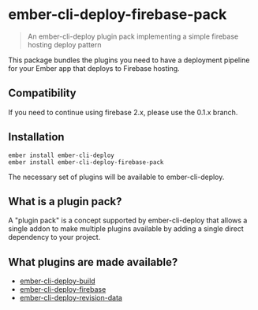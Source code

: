 # ember-cli-deploy-firebase-pack

> An ember-cli-deploy plugin pack implementing a simple firebase hosting deploy pattern

This package bundles the plugins you need to have a deployment pipeline for your Ember app that deploys to Firebase hosting.

## Compatibility

If you need to continue using firebase 2.x, please use the 0.1.x branch.


## Installation

```
ember install ember-cli-deploy
ember install ember-cli-deploy-firebase-pack
```

The necessary set of plugins will be available to ember-cli-deploy.

## What is a plugin pack?

A "plugin pack" is a concept supported by ember-cli-deploy that allows a single addon to make multiple plugins available by adding a single direct dependency to your project.

## What plugins are made available?

* [ember-cli-deploy-build](https://github.com/ember-cli-deploy/ember-cli-deploy-build)
* [ember-cli-deploy-firebase](https://github.com/ibroadfo/ember-cli-deploy-firebase)
* [ember-cli-deploy-revision-data](https://github.com/ember-cli-deploy/ember-cli-deploy-revision-data)
